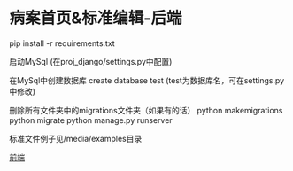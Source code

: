 #  病案首页&标准编辑-后端

pip install -r requirements.txt

启动MySql (在proj_django/settings.py中配置)

在MySql中创建数据库 create database test (test为数据库名，可在settings.py中修改)

删除所有文件夹中的migrations文件夹（如果有的话）
python makemigrations
python migrate
python manage.py runserver

标准文件例子见/media/examples目录

[前端](https://github.com/angushushu/medical-record-frontend)
